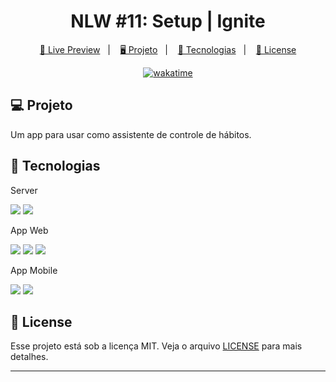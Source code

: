 <h1 align="center">
  NLW #11: Setup | Ignite
</h1>

<p align="center">
  <a href="#">🔗 Live Preview</a>&nbsp;&nbsp;&nbsp;|&nbsp;&nbsp;&nbsp;
  <a href="#-projeto">🖥️ Projeto</a>&nbsp;&nbsp;&nbsp;|&nbsp;&nbsp;&nbsp;
  <a href="#-tecnologias">🚀 Tecnologias</a>&nbsp;&nbsp;&nbsp;|&nbsp;&nbsp;&nbsp;
  <a href="#-license">📝 License</a>
</p>

<p align="center">
  <a href="https://wakatime.com/badge/user/68660678-6b86-4b78-98df-f5f41a37e1bc/project/c3c797ae-5e4a-4cea-9811-8a64593c9819"><img src="https://wakatime.com/badge/user/68660678-6b86-4b78-98df-f5f41a37e1bc/project/c3c797ae-5e4a-4cea-9811-8a64593c9819.svg" alt="wakatime"></a>
</p>

## 💻 Projeto

Um app para usar como assistente de controle de hábitos.

## 🚀 Tecnologias

<p align="center">
  <p>Server</p>
  <img src="https://img.shields.io/badge/fastify-%23000000.svg?style=for-the-badge&logo=fastify&logoColor=white">
  <img src="https://img.shields.io/badge/Prisma-3982CE?style=for-the-badge&logo=Prisma&logoColor=white">
  <p>App Web</p>
  <img src="https://img.shields.io/badge/vite-%23646CFF.svg?style=for-the-badge&logo=vite&logoColor=white">
  <img src="https://img.shields.io/badge/react-%2320232a.svg?style=for-the-badge&logo=react&logoColor=%2361DAFB">
  <img src="https://img.shields.io/badge/tailwindcss-%2338B2AC.svg?style=for-the-badge&logo=tailwind-css&logoColor=white">
  <p>App Mobile</p>
  <img src="https://img.shields.io/badge/react_native-%2320232a.svg?style=for-the-badge&logo=react&logoColor=%2361DAFB">
  <img src="https://img.shields.io/badge/expo-1C1E24?style=for-the-badge&logo=expo&logoColor=#D04A37">
</p>

## 📝 License

Esse projeto está sob a licença MIT. Veja o arquivo [LICENSE](LICENSE) para mais detalhes.

---
